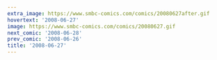 ```yaml
---
extra_image: https://www.smbc-comics.com/comics/20080627after.gif
hovertext: '2008-06-27'
image: https://www.smbc-comics.com/comics/20080627.gif
next_comic: '2008-06-28'
prev_comic: '2008-06-26'
title: '2008-06-27'
---
```


